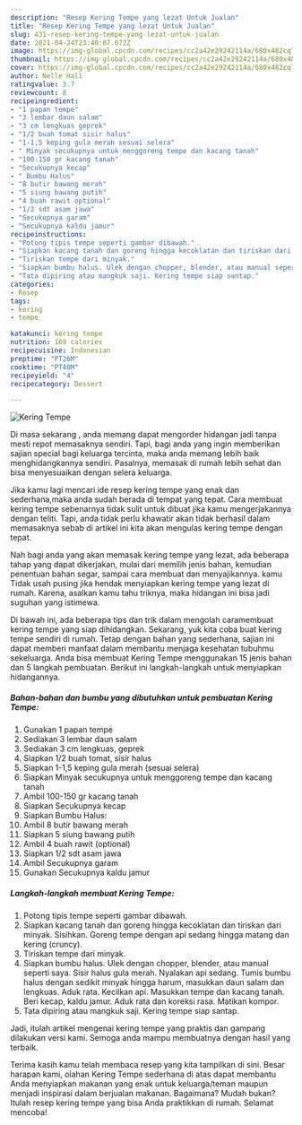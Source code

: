 ```yaml
---
description: "Resep Kering Tempe yang lezat Untuk Jualan"
title: "Resep Kering Tempe yang lezat Untuk Jualan"
slug: 431-resep-kering-tempe-yang-lezat-untuk-jualan
date: 2021-04-24T23:40:07.672Z
image: https://img-global.cpcdn.com/recipes/cc2a42e29242114a/680x482cq70/kering-tempe-foto-resep-utama.jpg
thumbnail: https://img-global.cpcdn.com/recipes/cc2a42e29242114a/680x482cq70/kering-tempe-foto-resep-utama.jpg
cover: https://img-global.cpcdn.com/recipes/cc2a42e29242114a/680x482cq70/kering-tempe-foto-resep-utama.jpg
author: Nelle Hall
ratingvalue: 3.7
reviewcount: 8
recipeingredient:
- "1 papan tempe"
- "3 lembar daun salam"
- "3 cm lengkuas geprek"
- "1/2 buah tomat sisir halus"
- "1-1,5 keping gula merah sesuai selera"
- " Minyak secukupnya untuk menggoreng tempe dan kacang tanah"
- "100-150 gr kacang tanah"
- "Secukupnya kecap"
- " Bumbu Halus"
- "8 butir bawang merah"
- "5 siung bawang putih"
- "4 buah rawit optional"
- "1/2 sdt asam jawa"
- "Secukupnya garam"
- "Secukupnya kaldu jamur"
recipeinstructions:
- "Potong tipis tempe seperti gambar dibawah."
- "Siapkan kacang tanah dan goreng hingga kecoklatan dan tiriskan dari minyak. Sisihkan. Goreng tempe dengan api sedang hingga matang dan kering (cruncy)."
- "Tiriskan tempe dari minyak."
- "Siapkan bumbu halus. Ulek dengan chopper, blender, atau manual seperti saya. Sisir halus gula merah. Nyalakan api sedang. Tumis bumbu halus dengan sedikit minyak hingga harum, masukkan daun salam dan lengkuas. Aduk rata. Kecilkan api. Masukkan tempe dan kacang tanah. Beri kecap, kaldu jamur. Aduk rata dan koreksi rasa. Matikan kompor."
- "Tata dipiring atau mangkuk saji. Kering tempe siap santap."
categories:
- Resep
tags:
- kering
- tempe

katakunci: kering tempe 
nutrition: 169 calories
recipecuisine: Indonesian
preptime: "PT26M"
cooktime: "PT40M"
recipeyield: "4"
recipecategory: Dessert

---
```



![Kering Tempe](https://img-global.cpcdn.com/recipes/cc2a42e29242114a/680x482cq70/kering-tempe-foto-resep-utama.jpg)

Di masa  sekarang , anda memang dapat mengorder hidangan jadi tanpa mesti repot memasaknya sendiri. Tapi, bagi anda yang ingin memberikan sajian special bagi keluarga tercinta, maka anda memang lebih baik menghidangkannya sendiri. Pasalnya, memasak di rumah lebih sehat dan bisa menyesuaikan dengan selera keluarga.

Jika kamu lagi mencari ide resep kering tempe yang enak dan sederhana,maka anda sudah berada di tempat yang tepat. Cara membuat kering tempe  sebenarnya tidak sulit untuk dibuat jika kamu mengerjakannya dengan teliti. Tapi, anda tidak perlu khawatir akan tidak berhasil dalam memasaknya 
sebab di artikel ini kita akan mengulas kering tempe dengan tepat.  



Nah bagi anda yang akan memasak kering tempe yang lezat, ada beberapa tahap yang dapat dikerjakan, mulai dari memilih jenis bahan, kemudian penentuan bahan segar, sampai cara membuat dan menyajikannya. kamu Tidak usah pusing jika hendak menyiapkan kering tempe yang lezat di rumah. Karena, asalkan kamu  tahu triknya, maka hidangan ini bisa jadi suguhan yang istimewa.

Di bawah ini, ada beberapa tips dan trik dalam mengolah caramembuat kering tempe yang siap dihidangkan. Sekarang, yuk kita coba buat kering tempe sendiri di rumah. Tetap dengan bahan yang sederhana, sajian ini dapat memberi manfaat dalam membantu menjaga kesehatan tubuhmu sekeluarga. Anda bisa membuat Kering Tempe menggunakan 15 jenis bahan dan 5 langkah pembuatan. Berikut ini langkah-langkah untuk menyiapkan hidangannya.

<!--inarticleads1-->

##### Bahan-bahan dan bumbu yang dibutuhkan untuk pembuatan Kering Tempe:

1. Gunakan 1 papan tempe
1. Sediakan 3 lembar daun salam
1. Sediakan 3 cm lengkuas, geprek
1. Siapkan 1/2 buah tomat, sisir halus
1. Siapkan 1-1,5 keping gula merah (sesuai selera)
1. Siapkan  Minyak secukupnya untuk menggoreng tempe dan kacang tanah
1. Ambil 100-150 gr kacang tanah
1. Siapkan Secukupnya kecap
1. Siapkan  Bumbu Halus:
1. Ambil 8 butir bawang merah
1. Siapkan 5 siung bawang putih
1. Ambil 4 buah rawit (optional)
1. Siapkan 1/2 sdt asam jawa
1. Ambil Secukupnya garam
1. Gunakan Secukupnya kaldu jamur




<!--inarticleads2-->

##### Langkah-langkah membuat Kering Tempe:

1. Potong tipis tempe seperti gambar dibawah.
1. Siapkan kacang tanah dan goreng hingga kecoklatan dan tiriskan dari minyak. Sisihkan. Goreng tempe dengan api sedang hingga matang dan kering (cruncy).
1. Tiriskan tempe dari minyak.
1. Siapkan bumbu halus. Ulek dengan chopper, blender, atau manual seperti saya. Sisir halus gula merah. Nyalakan api sedang. Tumis bumbu halus dengan sedikit minyak hingga harum, masukkan daun salam dan lengkuas. Aduk rata. Kecilkan api. Masukkan tempe dan kacang tanah. Beri kecap, kaldu jamur. Aduk rata dan koreksi rasa. Matikan kompor.
1. Tata dipiring atau mangkuk saji. Kering tempe siap santap.




Jadi, itulah artikel mengenai  kering tempe  yang praktis dan gampang dilakukan versi kami. Semoga anda mampu membuatnya dengan hasil yang terbaik. 

Terima kasih kamu telah membaca resep yang kita tampilkan di sini. Besar harapan kami, olahan  Kering Tempe sederhana di atas dapat membantu Anda menyiapkan makanan yang enak untuk keluarga/teman maupun menjadi inspirasi dalam berjualan makanan. Bagaimana? Mudah bukan? Itulah resep kering tempe yang bisa Anda praktikkan di rumah. Selamat mencoba!

